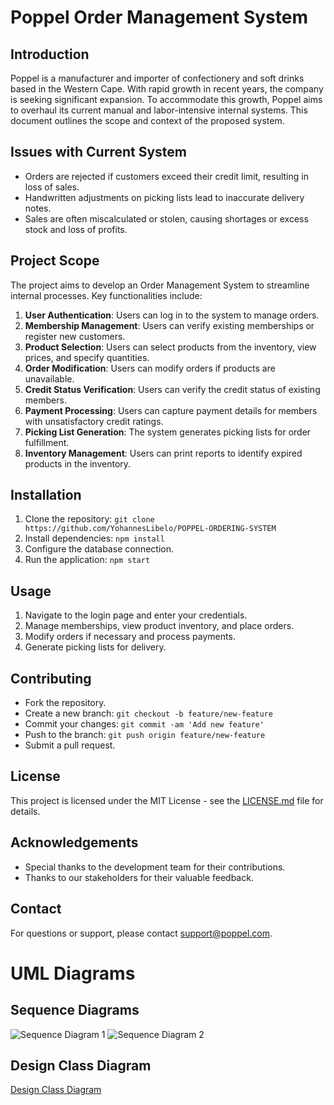 # Poppel Order Management System

## Introduction
Poppel is a manufacturer and importer of confectionery and soft drinks based in the Western Cape. With rapid growth in recent years, the company is seeking significant expansion. To accommodate this growth, Poppel aims to overhaul its current manual and labor-intensive internal systems. This document outlines the scope and context of the proposed system.

## Issues with Current System
- Orders are rejected if customers exceed their credit limit, resulting in loss of sales.
- Handwritten adjustments on picking lists lead to inaccurate delivery notes.
- Sales are often miscalculated or stolen, causing shortages or excess stock and loss of profits.

## Project Scope
The project aims to develop an Order Management System to streamline internal processes. Key functionalities include:

1. **User Authentication**: Users can log in to the system to manage orders.
2. **Membership Management**: Users can verify existing memberships or register new customers.
3. **Product Selection**: Users can select products from the inventory, view prices, and specify quantities.
4. **Order Modification**: Users can modify orders if products are unavailable.
5. **Credit Status Verification**: Users can verify the credit status of existing members.
6. **Payment Processing**: Users can capture payment details for members with unsatisfactory credit ratings.
7. **Picking List Generation**: The system generates picking lists for order fulfillment.
8. **Inventory Management**: Users can print reports to identify expired products in the inventory.

## Installation
1. Clone the repository: `git clone https://github.com/YohannesLibelo/POPPEL-ORDERING-SYSTEM`
2. Install dependencies: `npm install`
3. Configure the database connection.
4. Run the application: `npm start`

## Usage
1. Navigate to the login page and enter your credentials.
2. Manage memberships, view product inventory, and place orders.
3. Modify orders if necessary and process payments.
4. Generate picking lists for delivery.

## Contributing
- Fork the repository.
- Create a new branch: `git checkout -b feature/new-feature`
- Commit your changes: `git commit -am 'Add new feature'`
- Push to the branch: `git push origin feature/new-feature`
- Submit a pull request.

## License
This project is licensed under the MIT License - see the [LICENSE.md](LICENSE.md) file for details.

## Acknowledgements
- Special thanks to the development team for their contributions.
- Thanks to our stakeholders for their valuable feedback.

## Contact
For questions or support, please contact [support@poppel.com](mailto:support@poppel.com).

# UML Diagrams
## Sequence Diagrams

![Sequence Diagram 1](https://github.com/YohannesLibelo/POPPEL-ORDERING-SYSTEM/assets/142489620/77ae445c-4545-41b1-bdcc-26ee15216250)
![Sequence Diagram  2](https://github.com/YohannesLibelo/POPPEL-ORDERING-SYSTEM/assets/142489620/d5bc670b-6f47-46a3-9145-65bd0abf17b8)

## Design Class Diagram
[Design Class Diagram](https://github.com/YohannesLibelo/POPPEL-ORDERING-SYSTEM/files/15246189/Design.Class.Diagram.pdf)


